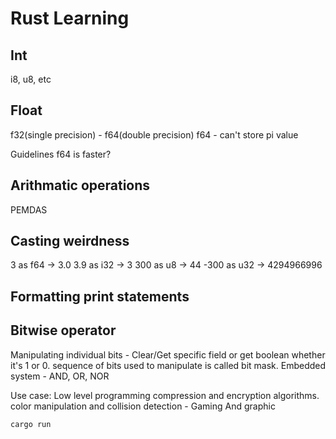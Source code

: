 # Rust Learning
## Int
i8, u8, etc

## Float
f32(single precision) - f64(double precision)
f64 - can't store pi value

Guidelines
f64 is faster?

## Arithmatic operations
PEMDAS

## Casting weirdness
3 as f64 -> 3.0
3.9 as i32 -> 3
300 as u8 -> 44
-300 as u32 -> 4294966996

## Formatting print statements

## Bitwise operator
Manipulating individual bits - Clear/Get specific field or get boolean whether it's 1 or 0. sequence of bits used to manipulate is called bit mask.
Embedded system - AND, OR, NOR

Use case:
Low level programming
compression and encryption algorithms.
 color manipulation and collision detection - Gaming And graphic

`cargo run`

